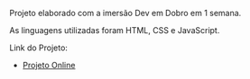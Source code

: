 Projeto elaborado com a imersão Dev em Dobro em 1 semana.

As linguagens utilizadas foram HTML, CSS e JavaScript.


Link do Projeto:
* [Projeto Online](https://mgomesr.github.io/selecao-de-personagens/)
